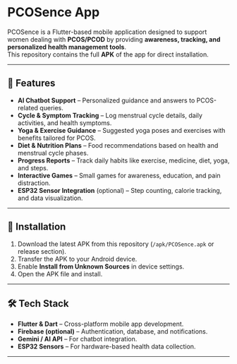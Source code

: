 # PCOSence App

PCOSence is a Flutter-based mobile application designed to support women dealing with **PCOS/PCOD** by providing **awareness, tracking, and personalized health management tools**.  
This repository contains the full **APK** of the app for direct installation.

---
## 📱 Features
- **AI Chatbot Support** – Personalized guidance and answers to PCOS-related queries.  
- **Cycle & Symptom Tracking** – Log menstrual cycle details, daily activities, and health symptoms.  
- **Yoga & Exercise Guidance** – Suggested yoga poses and exercises with benefits tailored for PCOS.  
- **Diet & Nutrition Plans** – Food recommendations based on health and menstrual cycle phases.  
- **Progress Reports** – Track daily habits like exercise, medicine, diet, yoga, and steps.  
- **Interactive Games** – Small games for awareness, education, and pain distraction.  
- **ESP32 Sensor Integration** (optional) – Step counting, calorie tracking, and data visualization.  

---
## 🚀 Installation
1. Download the latest APK from this repository (`/apk/PCOSence.apk` or release section).  
2. Transfer the APK to your Android device.  
3. Enable **Install from Unknown Sources** in device settings.  
4. Open the APK file and install.  

---
## 🛠️ Tech Stack
- **Flutter & Dart** – Cross-platform mobile app development.  
- **Firebase (optional)** – Authentication, database, and notifications.  
- **Gemini / AI API** – For chatbot integration.  
- **ESP32 Sensors** – For hardware-based health data collection.  

---
